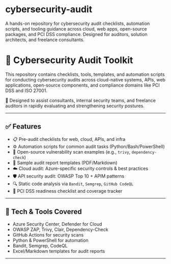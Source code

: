 # cybersecurity-audit
A hands-on repository for cybersecurity audit checklists, automation scripts, and tooling guidance across cloud, web apps, open-source packages, and PCI DSS compliance. Designed for auditors, solution architects, and freelance consultants.

# 🔐 Cybersecurity Audit Toolkit

This repository contains checklists, tools, templates, and automation scripts for conducting cybersecurity audits across cloud-native systems, APIs, web applications, open-source components, and compliance domains like PCI DSS and ISO 27001.

🎯 Designed to assist consultants, internal security teams, and freelance auditors in rapidly evaluating and strengthening security postures.

---

## ✅ Features

- 📋 Pre-audit checklists for web, cloud, APIs, and infra
- ⚙️ Automation scripts for common audit tasks (Python/Bash/PowerShell)
- 🔎 Open-source vulnerability scan examples (e.g., `trivy`, `dependency-check`)
- 🧪 Sample audit report templates (PDF/Markdown)
- ☁️ Cloud audit: Azure-specific security controls & best practices
- 🛡️ API security audit: OWASP Top 10 + APIM patterns
- 🔍 Static code analysis via `Bandit`, `Semgrep`, `GitHub CodeQL`
- 📄 PCI DSS readiness checklist and coverage tracker

---

## 🧰 Tech & Tools Covered

- Azure Security Center, Defender for Cloud
- OWASP ZAP, Trivy, Clair, Dependency-Check
- GitHub Actions for security scans
- Python & PowerShell for automation
- Bandit, Semgrep, CodeQL
- Excel/Markdown templates for audit reports

---

